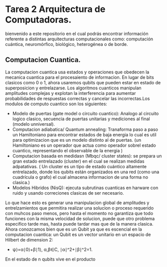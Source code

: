 # Tarea 2 Arquitectura de Computadoras.
bienvenido a este repositorio en el cual podrás encontrar información referente a distintas arquitecturas computacionales como: computación cuántica, neuromórfico, biológico, heterogénea o de borde. 
## **Computacion Cuantica**.
La computacion cuantica usa estados y operaciones que obedecen la mecanica cuantica para el procesaiento de informacion. En lugar de bits clasicos como 0 o 1, ahora usaremos qubits que pueden estar en estado de superposicion y entrelazarse. Los algoritmos cuanticos manipulan amplitudes complejas y explotan la interferencia para aumentar probabilidades de respuestas correctas y cancelar las incorrectas.Los modulos de computo cuantico son los siguientes: 
- Modelo de puertas (gate model o circuito cuantico): Analogo al circuito logico clasico, secuencia de puertas unitarias y mediciones al final (modelo unniversal).
- Computacion adiabatica/ Quantum annealing: Tranaforma paso a paso un Hamiltoniano para encontrar estados de baja energia lo cual es util para optimizacion que es un modelo distinto al de puertas.
  (un Hamiltoniano es un operador que actua como operador sobrel estado cuantico, representando el observable de la energia )
- Computacion basada en medidasn (Mbqc/ cluster states): se prepara un gran estado entrelazado (cluster) en el cual se realizan medidas adpatativas. ( Un cluster es un tipo de estado cuántico altamente entrelazado, donde los qubits están organizados en una red (como una cuadrícula o grafo) el cual almacena informacion de una forma no clasica.)
- Modelos Hibridos (NisQ): ejecuta subrutinas cuanticas en harware con ruido y usando correciones clasicas de ser necesario.

Lo que hace esto es generar una manipulacion global de amplitudes y entrelzamientos que permitira realizar una solucion o proceso requerido con muhcos paso menos, pero hasta el momento no garantiza que todo funciones con la misma velocidad de solucion, puede que otro problema especifico tarde mas, hasta puede tardar mas que de la manera clasica.
Ahora conozcamos bien que es un Qubit ya que es escencial en la computacion cuantica: 
un Qubit es un vector unitario en un espacio de Hilbert de dimension 2:
- ψ⟩=α∣0⟩+β∣1⟩,   α,β∈C,  ∣α∣^2+∣β∣^2=1.


En el estado de n qubits vive en el producto 

